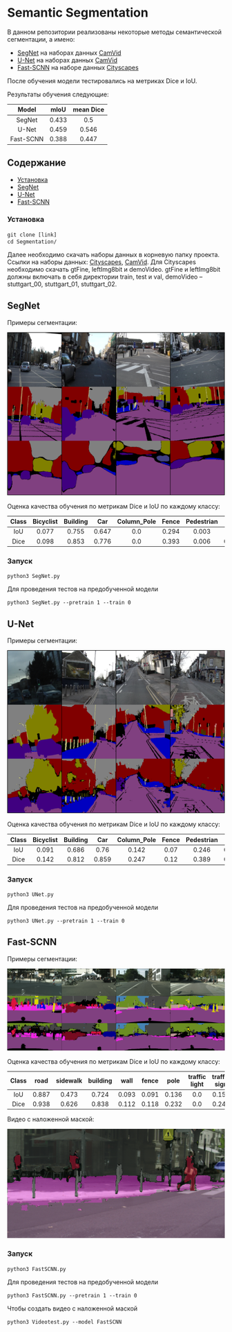# Semantic Segmentation

В данном репозитории реализованы некоторые методы семантической сегментации, а имено:

* [SegNet](https://arxiv.org/pdf/1511.00561) на наборах данных [CamVid](https://mi.eng.cam.ac.uk/research/projects/VideoRec/CamVid/)
* [U-Net](https://arxiv.org/pdf/1505.04597) на наборах данных [CamVid](https://mi.eng.cam.ac.uk/research/projects/VideoRec/CamVid/)
* [Fast-SCNN](https://arxiv.org/abs/1902.04502) на наборе данных [Cityscapes](https://www.cityscapes-dataset.com)

После обучения модели тестировались на метриках Dice и IoU.

Результаты обучения следующие:

|<center>Model| <center>mIoU  | <center>mean Dice  |
|:-----------:|:-------------:|:------------------:|
|SegNet       | 0.433         | 0.5                |
|U-Net        | 0.459         | 0.546              |
|Fast-SCNN    | 0.388         | 0.447              |


## Содержание

  + [Установка](#yстановка)
  + [SegNet](#segnet)
  + [U-Net](#unet)
  + [Fast-SCNN](#fastscnn)

### Установка

```
git clone [link]
cd Segmentation/
```

Далее необходимо скачать наборы данных в корневую папку проекта. Ссылки на наборы данных: [Cityscapes](https://www.cityscapes-dataset.com), [CamVid](https://www.kaggle.com/jcoral02/camvid). Для Cityscapes необходимо скачать gtFine, leftImg8bit и demoVideo. gtFine и leftImg8bit должны включать в себя директории train, test и val, demoVideo – stuttgart_00, stuttgart_01, stuttgart_02.

## SegNet

Примеры сегментации:

![alt text](./Samples/SegNet_CVd.png)

Оценка качества обучения по метрикам Dice и IoU по каждому классу:    

|Class|Bicyclist|Building|Car|Column_Pole|Fence|Pedestrian|Road|Sidewalk|SignSymbol|Sky|Tree|
|:-:|:-:|:-:|:-:|:-:|:-:|:-:|:-:|:-:|:-:|:-:|:-:|
|IoU|0.077|0.755|0.647|0.0|0.294|0.003|0.88|0.52|0.048|0.878|0.663|
|Dice|0.098|0.853|0.776|0.0|0.393|0.006|0.936|0.665|0.048|0.935|0.794|

### Запуск

```
python3 SegNet.py
```
Для проведения тестов на предобученной модели
```
python3 SegNet.py --pretrain 1 --train 0
```


## U-Net

Примеры сегментации:

![alt text](./Samples/UNet_CVd.png)

Оценка качества обучения по метрикам Dice и IoU по каждому классу:    

|Class|Bicyclist|Building|Car|Column_Pole|Fence|Pedestrian|Road|Sidewalk|SignSymbol|Sky|Tree|
|:-:|:-:|:-:|:-:|:-:|:-:|:-:|:-:|:-:|:-:|:-:|:-:|
|IoU|0.091 | 0.686 | 0.76 | 0.142 | 0.07 | 0.246 | 0.858 | 0.658 | 0.003 | 0.908 | 0.63|
|Dice|0.142 | 0.812 | 0.859 | 0.247 | 0.12 | 0.389 | 0.923 | 0.791 | 0.006 | 0.952 | 0.77|

### Запуск

```
python3 UNet.py
```
Для проведения тестов на предобученной модели
```
python3 UNet.py --pretrain 1 --train 0
```

## Fast-SCNN


Примеры сегментации:

![alt text](./Samples/FastSCNN_CC.png)

Оценка качества обучения по метрикам Dice и IoU по каждому классу:    

|Class|road| sidewalk| building| wall| fence| pole| traffic light| traffic sign| vegetation| terrain| sky| person| rider| car| truck| bus| train| motorcycle| bicycle|
|:-:|:-:|:-:|:-:|:-:|:-:|:-:|:-:|:-:|:-:|:-:|:-:|:-:|:-:|:-:|:-:|:-:|:-:|:-:|:-:|
|IoU|0.887|0.473|0.724|0.093|0.091|0.136|0.0|0.151|0.789|0.242|0.796|0.304|0.071|0.741|0.345|0.417|0.667|0.274|0.168|
|Dice|0.938|0.626|0.838|0.112|0.118|0.232|0.0|0.247|0.88|0.33|0.874|0.436|0.071|0.847|0.345|0.417|0.668|0.274|0.245|

Видео с наложенной маской:

[![Alternate Text](./Samples/VideoPic.png)](https://youtu.be/lTUhEfnljds "Video on YouTube")

### Запуск

```
python3 FastSCNN.py
```
Для проведения тестов на предобученной модели
```
python3 FastSCNN.py --pretrain 1 --train 0
```
Чтобы создать видео с наложенной маской
```
python3 Videotest.py --model FastSCNN
```
